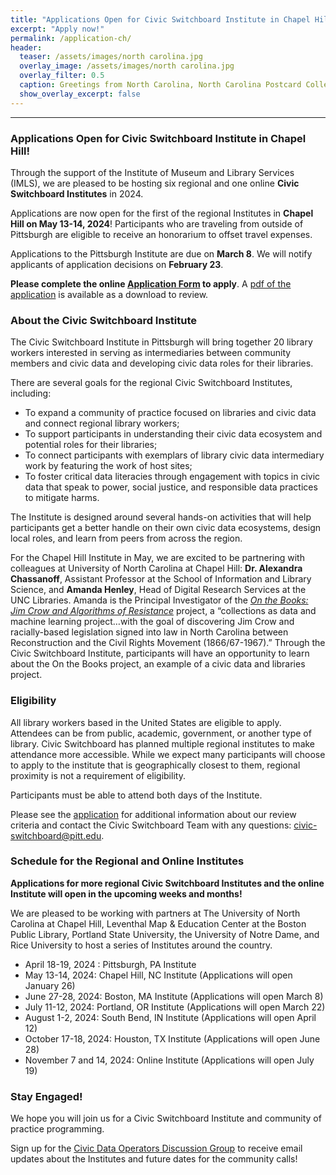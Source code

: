 ```yaml
---
title: "Applications Open for Civic Switchboard Institute in Chapel Hill!"
excerpt: "Apply now!"
permalink: /application-ch/
header:
  teaser: /assets/images/north carolina.jpg
  overlay_image: /assets/images/north carolina.jpg
  overlay_filter: 0.5
  caption: Greetings from North Carolina, North Carolina Postcard Collection (P052), North Carolina Collection Photographic Archives, Wilson Library, UNC-Chapel Hill  
  show_overlay_excerpt: false
---
```



---
### Applications Open for Civic Switchboard Institute in Chapel Hill!
Through the support of the Institute of Museum and Library Services (IMLS), we are pleased to be hosting six regional and one online **Civic Switchboard Institutes** in 2024. 

Applications are now open for the first of the regional Institutes in **Chapel Hill on May 13-14, 2024**! Participants who are traveling from outside of Pittsburgh are eligible to receive an honorarium to offset travel expenses.

Applications to the Pittsburgh Institute are due on **March 8**. We will notify applicants of application decisions on **February 23**.

**Please complete the online [Application Form](https://docs.google.com/forms/d/e/1FAIpQLSeP6aA3nFt6uCWAx8kPxxGBSc8r8YPRhvIp5_z2SUNlBvAiYA/viewform) to apply**. A [pdf of the application](https://drive.google.com/file/d/1wM3N28Kh-R0Lhz8T58xig3-iP1gSU8Ak/view) is available as a download to review.  

### About the Civic Switchboard Institute
The Civic Switchboard Institute in Pittsburgh will bring together 20 library workers interested in serving as intermediaries between community members and civic data and developing civic data roles for their libraries.

There are several goals for the regional Civic Switchboard Institutes, including: 
* To expand a community of practice focused on libraries and civic data and connect regional library workers; 
* To support participants in understanding their civic data ecosystem and potential roles for their libraries; 
* To connect participants with exemplars of library civic data intermediary work by featuring the work of host sites;
* To foster critical data literacies through engagement with topics in civic data that speak to power, social justice, and responsible data practices to mitigate harms.

The Institute is designed around several hands-on activities that will help participants get a better handle on their own civic data ecosystems, design local roles, and learn from peers from across the region.

For the Chapel Hill Institute in May, we are excited to be partnering with colleagues at University of North Carolina at Chapel Hill: **Dr. Alexandra Chassanoff**, Assistant Professor at the School of Information and Library Science, and **Amanda Henley**, Head of Digital Research Services at the UNC Libraries. Amanda is the Principal Investigator of the *[On the Books: Jim Crow and Algorithms of Resistance](https://onthebooks.lib.unc.edu/)* project, a “collections as data and machine learning project…with the goal of discovering Jim Crow and racially-based legislation signed into law in North Carolina between Reconstruction and the Civil Rights Movement (1866/67-1967).” Through the Civic Switchboard Institute, participants will have an opportunity to learn about the On the Books project, an example of a civic data and libraries project.



### Eligibility
All library workers based in the United States are eligible to apply. Attendees can be from public, academic, government, or another type of library. Civic Switchboard has planned multiple regional institutes to make attendance more accessible. While we expect many participants will choose to apply to the institute that is geographically closest to them, regional proximity is not a requirement of eligibility.


Participants must be able to attend both days of the Institute. 


Please see the [application](https://docs.google.com/forms/d/e/1FAIpQLScnwNbey3VlmDFImyMKJG0wuej8df9nW_2UWlpj7uqfG_HyVw/viewform) for additional information about our review criteria and contact the Civic Switchboard Team with any questions: civic-switchboard@pitt.edu.

### Schedule for the Regional and Online Institutes
**Applications for more regional Civic Switchboard Institutes and the online Institute will open in the upcoming weeks and months!**

We are pleased to be working with partners at The University of North Carolina at Chapel Hill, Leventhal Map & Education Center at the Boston Public Library, Portland State University, the University of Notre Dame, and Rice University to host a series of Institutes around the country. 
 
* April 18-19, 2024 : Pittsburgh, PA Institute
* May 13-14, 2024: Chapel Hill, NC Institute (Applications will open January 26)
* June 27-28, 2024: Boston, MA Institute (Applications will open March 8)
* July 11-12, 2024: Portland, OR Institute (Applications will open March 22)
* August 1-2, 2024: South Bend, IN Institute (Applications will open April 12)
* October 17-18, 2024: Houston, TX Institute (Applications will open June 28)
* November 7 and 14, 2024: Online Institute (Applications will open July 19)

### Stay Engaged!

We hope you will join us for a Civic Switchboard Institute and community of practice programming. 

Sign up for the [Civic Data Operators Discussion Group](https://civic-switchboard.github.io/group/) to receive email updates about the Institutes and future dates for the community calls!
